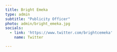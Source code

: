 ```yaml
---
title: Bright Emeka
type: admin
subtitle: "Publicity Officer"
photo: admin/bright_emeka.jpg
socials:
  - link: 'https://www.twitter.com/brightcemeka'
    name: Twitter

---
```

